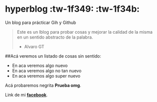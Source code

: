 # hyperblog  :tw-1f349: :tw-1f34b:
Un blog para prácticar Gih y Github
>Este es un lblog para probar cosas y mejorar la calidad de la misma en un sentido abstracto de la palabra.
>- Alvaro GT

##Acá veremos un listado de cosas sin sentido:
* En aca veremos algo nuevo
* En aca veremos algo no tan nuevo
* En aca veremos algo super nuevo

Acá probaremos  negrita **Prueba omg**.

Link de mi [**facebook**](https://www.facebook.com/alvarorichard.guarachiticona/ "facebook").